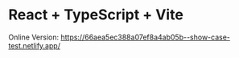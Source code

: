 # React + TypeScript + Vite

Online Version: https://66aea5ec388a07ef8a4ab05b--show-case-test.netlify.app/
